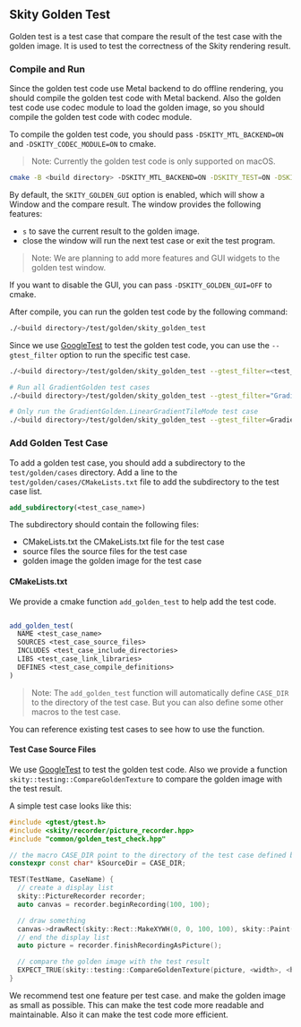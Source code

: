 
## Skity Golden Test

Golden test is a test case that compare the result of the test case with the golden image.
It is used to test the correctness of the Skity rendering result.

### Compile and Run

Since the golden test code use Metal backend to do offline rendering, you should compile the golden test code with Metal backend.
Also the golden test code use codec module to load the golden image, so you should compile the golden test code with codec module.

To compile the golden test code, you should pass `-DSKITY_MTL_BACKEND=ON` and `-DSKITY_CODEC_MODULE=ON` to cmake.

> Note:
> Currently the golden test code is only supported on macOS.

```bash
cmake -B <build directory> -DSKITY_MTL_BACKEND=ON -DSKITY_TEST=ON -DSKITY_CODEC_MODULE=ON ...
```

By default, the `SKITY_GOLDEN_GUI` option is enabled, which will show a Window and the compare result.
The window provides the following features:
- `s` to save the current result to the golden image.
- close the window will run the next test case or exit the test program.

> Note:
> We are planning to add more features and GUI widgets to the golden test window.

If you want to disable the GUI, you can pass `-DSKITY_GOLDEN_GUI=OFF` to cmake.

After compile, you can run the golden test code by the following command:

```bash
./<build directory>/test/golden/skity_golden_test
```

Since we use [GoogleTest](https://github.com/google/googletest) to test the golden test code,
you can use the `--gtest_filter` option to run the specific test case.

```bash
./<build directory>/test/golden/skity_golden_test --gtest_filter=<test_case_name>

# Run all GradientGolden test cases
./<build directory>/test/golden/skity_golden_test --gtest_filter="GradientGolden*"

# Only run the GradientGolden.LinearGradientTileMode test case
./<build directory>/test/golden/skity_golden_test --gtest_filter=GradientGolden.LinearGradientTileMode
```


### Add Golden Test Case
To add a golden test case, you should add a subdirectory to the `test/golden/cases` directory.
Add a line to the `test/golden/cases/CMakeLists.txt` file to add the subdirectory to the test case list.

```cmake
add_subdirectory(<test_case_name>)
```

The subdirectory should contain the following files:
- CMakeLists.txt the CMakeLists.txt file for the test case
- source files the source files for the test case
- golden image the golden image for the test case

#### CMakeLists.txt
We provide a cmake function `add_golden_test` to help add the test code.

```cmake

add_golden_test(
  NAME <test_case_name>
  SOURCES <test_case_source_files>
  INCLUDES <test_case_include_directories>
  LIBS <test_case_link_libraries>
  DEFINES <test_case_compile_definitions>
)

```


> Note:
> The `add_golden_test` function will automatically define `CASE_DIR` to the directory of the test case.
> But you can also define some other macros to the test case.

You can reference existing test cases to see how to use the function.

#### Test Case Source Files

We use [GoogleTest](https://github.com/google/googletest) to test the golden test code.
Also we provide a function `skity::testing::CompareGoldenTexture` to compare the golden image with the test result.

A simple test case looks like this:
```cpp
#include <gtest/gtest.h>
#include <skity/recorder/picture_recorder.hpp>
#include "common/golden_test_check.hpp"

// the macro CASE_DIR point to the directory of the test case defined by the cmake function add_golden_test
constexpr const char* kSourceDir = CASE_DIR; 

TEST(TestName, CaseName) {
  // create a display list
  skity::PictureRecorder recorder;
  auto canvas = recorder.beginRecording(100, 100);

  // draw something
  canvas->drawRect(skity::Rect::MakeXYWH(0, 0, 100, 100), skity::Paint());
  // end the display list
  auto picture = recorder.finishRecordingAsPicture();

  // compare the golden image with the test result
  EXPECT_TRUE(skity::testing::CompareGoldenTexture(picture, <width>, <height>, kSourceDir"/<case_name>.png"));
}
```

We recommend test one feature per test case. and make the golden image as small as possible.
This can make the test code more readable and maintainable. Also it can make the test code more efficient.

